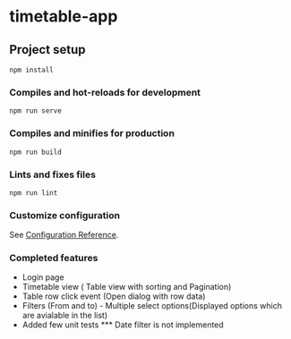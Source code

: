 # timetable-app

## Project setup
```
npm install
```

### Compiles and hot-reloads for development
```
npm run serve
```

### Compiles and minifies for production
```
npm run build
```

### Lints and fixes files
```
npm run lint
```

### Customize configuration
See [Configuration Reference](https://cli.vuejs.org/config/).

### Completed features
- Login page
- Timetable view ( Table view with sorting and Pagination)
- Table row click event (Open dialog with row data)
- Filters (From and to) - Multiple select options(Displayed options which are avialable in the list)
- Added few unit tests
*** Date filter is not implemented
